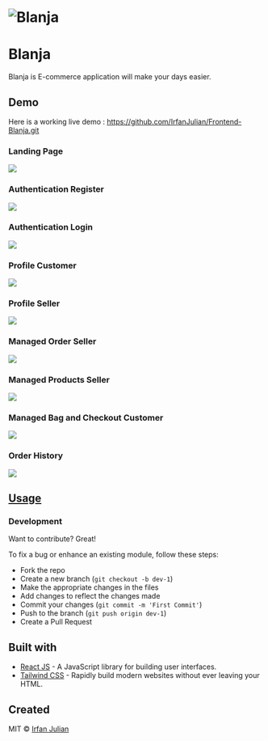 # ![Blanja](https://res.cloudinary.com/ddpo9zxts/image/upload/v1673453253/Untitled-2_omh8sc.png)
# Blanja
Blanja is E-commerce application will make your days easier.


## Demo
Here is a working live demo :  https://github.com/IrfanJulian/Frontend-Blanja.git

### Landing Page
![](https://res.cloudinary.com/ddpo9zxts/image/upload/v1673453987/Untitled-1_zbmyff.jpg)

### Authentication Register
![](https://res.cloudinary.com/ddpo9zxts/image/upload/v1673454206/Untitled-2_o1qs8n.jpg)

### Authentication Login
![](https://res.cloudinary.com/ddpo9zxts/image/upload/v1673454327/Untitled-3_rfzr2d.jpg)

### Profile Customer
![](https://res.cloudinary.com/ddpo9zxts/image/upload/v1673454957/Untitled-7_qvunth.jpg)

### Profile Seller
![](https://res.cloudinary.com/ddpo9zxts/image/upload/v1673454539/Untitled-4_z7xv82.jpg)

### Managed Order Seller
![](https://res.cloudinary.com/ddpo9zxts/image/upload/v1673454957/Untitled-6_jhjl0o.jpg)

### Managed Products Seller
![](https://res.cloudinary.com/ddpo9zxts/image/upload/v1673454958/Untitled-5_xxa0tj.jpg)

### Managed Bag and Checkout Customer
![](https://res.cloudinary.com/ddpo9zxts/image/upload/v1673454957/Untitled-9_fxgvhv.jpg)

### Order History
![](https://res.cloudinary.com/ddpo9zxts/image/upload/v1673454957/Untitled-8_octsn1.jpg)


## [Usage](https://blanja.github.io/WebApp/) 

### Development
Want to contribute? Great!

To fix a bug or enhance an existing module, follow these steps:

- Fork the repo
- Create a new branch (`git checkout -b dev-1`)
- Make the appropriate changes in the files
- Add changes to reflect the changes made
- Commit your changes (`git commit -m 'First Commit'`)
- Push to the branch (`git push origin dev-1`)
- Create a Pull Request 

## Built with 

- [React JS](https://reactjs.org/) - A JavaScript library for building user interfaces.
- [Tailwind CSS](https://tailwindcss.com/) - Rapidly build modern websites without ever leaving your HTML.

## Created
MIT © [Irfan Julian](https://github.com/IrfanJulian)